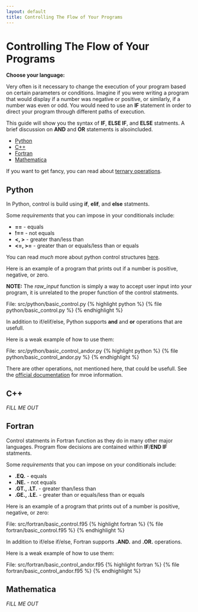 ```yaml
---
layout: default
title: Controlling The Flow of Your Programs
---
```


# Controlling The Flow of Your Programs

**Choose your language:**

Very often is it necessary to change the execution of your program based on certain parameters or conditions.  Imagine if you were writing a program that would display if a number was negative or positive, or similarly, if a number was even or odd.  You would need to use an **IF** statement in order to direct your program through different paths of execution.

This guide will show you the syntax of **IF**, **ELSE IF**, and **ELSE** statments. A brief discussion on **AND** and **OR** statements is alsoincluded.

* [Python](#python)
* [C++](#cpp)
* [Fortran](#fortran)
* [Mathematica](#mathematica)

If you want to get fancy, you can read about [ternary operations](http://en.wikipedia.org/wiki/Ternary_operation).

<a name="python"></a>
## Python

In Python, control is build using **if**, **elif**, and **else** statments.

Some *requirements* that you can impose in your conditionals include:

* **==** - equals
* **!==** - not equals
* **<, >** - greater than/less than
* **<=, >=** - greater than or equals/less than or equals

You can read *much* more about python control structures [here](http://docs.python.org/tutorial/controlflow.html).

Here is an example of a program that prints out if a number is positive, negative, or zero.

**NOTE:** The *raw_input* function is simply a way to accept user input into your program, it is unrelated to the proper function of the control statments.

File: src/python/basic_control.py
{% highlight python %}
{% file python/basic_control.py %}
{% endhighlight %}

In addition to if/elif/else, Python supports **and** and **or** operations that are usefull.

Here is a weak example of how to use them:

File: src/python/basic_control_andor.py
{% highlight python %}
{% file python/basic_control_andor.py %}
{% endhighlight %}

There are other operations, not mentioned here, that could be usefull.  See the [official documentation](http://docs.python.org/tutorial/controlflow.html) for mroe information.

<a name="cpp"></a>
## C++

*FILL ME OUT*

<a name="fortran"></a>
## Fortran

Control statments in Fortran function as they do in many other major languages.  Program flow decisions are contained within **IF**/**END IF** statments.

Some *requirements* that you can impose on your conditionals include:

* **.EQ.** - equals
* **.NE.** - not equals
* **.GT., .LT.** - greater than/less than
* **.GE., .LE.** - greater than or equals/less than or equals

Here is an example of a program that prints out of a number is positive, negative, or zero:

File: src/fortran/basic_control.f95
{% highlight fortran %}
{% file fortran/basic_control.f95 %}
{% endhighlight %}

In addition to if/else if/else, Fortran supports **.AND.** and **.OR.** operations.

Here is a weak example of how to use them:

File: src/fortran/basic_control_andor.f95
{% highlight fortran %}
{% file fortran/basic_control_andor.f95 %}
{% endhighlight %}

<a name="mathematica"></a>
## Mathematica

*FILL ME OUT*
